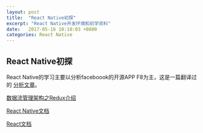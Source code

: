 ```yaml
---
layout: post 
title:  "React Native初探"
excerpt: "React Native开发环境和初学资料"
date:   2017-05-16 10:10:03 +0800
categories: React Native
---
```


## React Native初探

React Native的学习主要以分析faceboook的开源APP F8为主，这是一篇翻译过的
[分析文章](https://f8-app.liaohuqiu.net/tutorials/building-the-f8-app/planning/)。

[数据流管理架构之Redux介绍](http://www.alloyteam.com/2015/09/react-redux/)

[React Native文档](http://reactnative.cn/docs/0.44/)

[React文档](http://www.css88.com/react/docs/hello-world.html)



